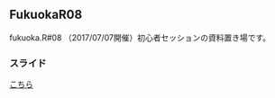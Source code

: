 ## FukuokaR08
fukuoka.R#08 （2017/07/07開催）初心者セッションの資料置き場です。

### スライド
[こちら](https://speakerdeck.com/nonki1974/hazimetefalser-fukuoka-dot-r-number-08)


